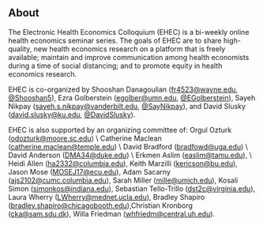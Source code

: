 ## About

The Electronic Health Economics Colloquium (EHEC) is a bi-weekly online health economics seminar series. The goals of EHEC are to share high-quality, new health economics research on a platform that is freely available; maintain and improve communication among health economists during a time of social distancing; and to promote equity in health economics research.

EHEC is co-organized by Shooshan Danagoulian ([fr4523@wayne.edu](mailto:fr4523@wayne.edu), [@Shooshan5](https://twitter.com/Shooshan5)), Ezra Golberstein ([egolber@umn.edu](mailto:egolber@umn.edu), [@EGolberstein](https://twitter.com/EGolberstein)), Sayeh Nikpay ([sayeh.s.nikpay@vanderbilt.edu](mailto:sayeh.s.nikpay@vanderbilt.edu), [@SayNikpay](https://twitter.com/SayNikpay)), and David Slusky ([david.slusky@ku.edu](mailto:david.slusky@ku.edu), [@DavidSlusky](https://twitter.com/DavidSlusky)). 

EHEC is also supported by an organizing committee of:
Orgul Ozturk (odozturk@moore.sc.edu) \\
Catherine Maclean (catherine.maclean@temple.edu) \\
David Bradford (bradfowd@uga.edu) \\
David Anderson (DMA34@duke.edu) \\
Erkmen Aslim (easlim@tamu.edu), \\
Heidi Allen (ha2332@columbia.edu), Keith Marzilli (kericson@bu.edu), Jason Mose (MOSEJ17@ecu.edu), Adam Sacarny (ajs2102@cumc.columbia.edu), Sarah Miller (mille@umich.edu), Kosali Simon (simonkos@indiana.edu), Sebastian Tello-Trillo (dst2c@virginia.edu), Laura Wherry (LWherry@mednet.ucla.edu), Bradley Shapiro (bradley.shapiro@chicagobooth.edu),Christian Kronborg (cka@sam.sdu.dk), Willa Friedman (whfriedm@central.uh.edu).

<!-- <img src="https://img.icons8.com/color/26/000000/twitter.png"/> -->

